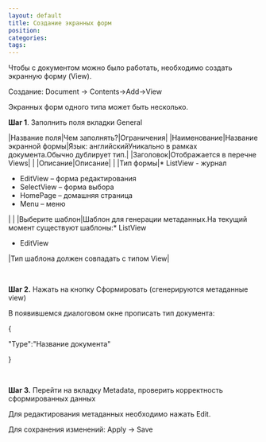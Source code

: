 ```yaml
---
layout: default
title: Создание экранных форм
position: 
categories: 
tags: 
---
```


Чтобы с документом можно было работать, необходимо создать экранную форму (View).

Создание: Document -> Contents->Add->View

Экранных форм одного типа может быть несколько.

**Шаг 1**. Заполнить поля вкладки General

|Название поля|Чем заполнять?|Ограничения|
|Наименование|Название экранной формы|Язык: английскийУникально в рамках документа.Обычно дублирует тип.|
|Заголовок|Отображается в перечне Views| |
|Описание|Описание| |
|Тип формы|* ListView - журнал
* EditView – форма редактирования
* SelectView – форма выбора
* HomePage – домашняя страница
* Menu – меню

| |
|Выберите шаблон|Шаблон для генерации метаданных.На текущий момент существуют шаблоны:* ListView
* EditView

|Тип шаблона должен совпадать с типом View|

 

**Шаг 2.** Нажать на кнопку Сформировать (сгенерируются метаданные view)

В появившемся диалоговом окне прописать тип документа:

{

"Type":"Название документа"

}

 

**Шаг 3.** Перейти на вкладку Metadata, проверить корректность сформированных данных

Для редактирования метаданных необходимо нажать Edit.

Для сохранения изменений: Apply -> Save

